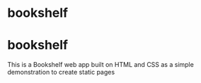 # bookshelf
# bookshelf
This is a Bookshelf web app built on HTML and CSS as a simple demonstration to create static pages
